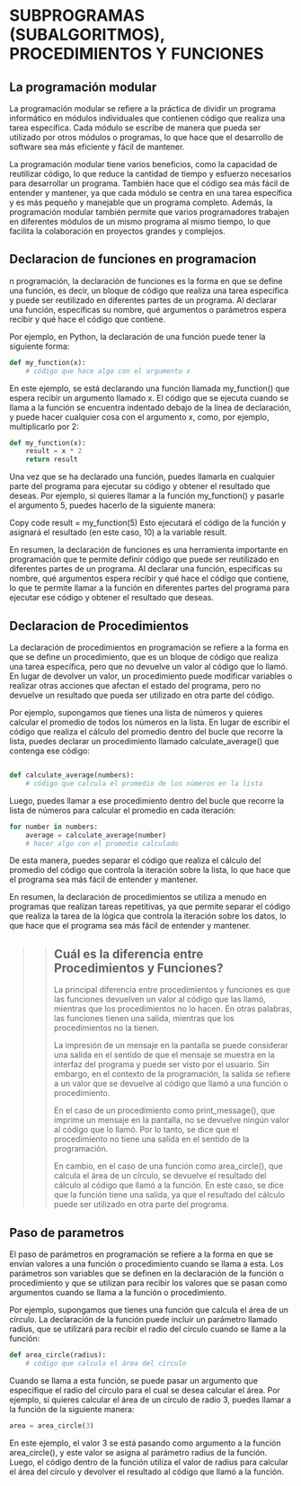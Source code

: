 # SUBPROGRAMAS (SUBALGORITMOS), PROCEDIMIENTOS Y FUNCIONES

## La programación modular

La programación modular se refiere a la práctica de dividir un programa informático en módulos individuales que contienen código que realiza una tarea específica. Cada módulo se escribe de manera que pueda ser utilizado por otros módulos o programas, lo que hace que el desarrollo de software sea más eficiente y fácil de mantener.

La programación modular tiene varios beneficios, como la capacidad de reutilizar código, lo que reduce la cantidad de tiempo y esfuerzo necesarios para desarrollar un programa. También hace que el código sea más fácil de entender y mantener, ya que cada módulo se centra en una tarea específica y es más pequeño y manejable que un programa completo. Además, la programación modular también permite que varios programadores trabajen en diferentes módulos de un mismo programa al mismo tiempo, lo que facilita la colaboración en proyectos grandes y complejos.

## Declaracion de funciones en programacion

n programación, la declaración de funciones es la forma en que se define una función, es decir, un bloque de código que realiza una tarea específica y puede ser reutilizado en diferentes partes de un programa. Al declarar una función, especificas su nombre, qué argumentos o parámetros espera recibir y qué hace el código que contiene.

Por ejemplo, en Python, la declaración de una función puede tener la siguiente forma:

```.py
def my_function(x):
    # código que hace algo con el argumento x
```

En este ejemplo, se está declarando una función llamada my_function() que espera recibir un argumento llamado x. El código que se ejecuta cuando se llama a la función se encuentra indentado debajo de la línea de declaración, y puede hacer cualquier cosa con el argumento x, como, por ejemplo, multiplicarlo por 2:

```.py
def my_function(x):
    result = x * 2
    return result
```

Una vez que se ha declarado una función, puedes llamarla en cualquier parte del programa para ejecutar su código y obtener el resultado que deseas. Por ejemplo, si quieres llamar a la función my_function() y pasarle el argumento 5, puedes hacerlo de la siguiente manera:

Copy code
result = my_function(5)
Esto ejecutará el código de la función y asignará el resultado (en este caso, 10) a la variable result.

En resumen, la declaración de funciones es una herramienta importante en programación que te permite definir código que puede ser reutilizado en diferentes partes de un programa. Al declarar una función, especificas su nombre, qué argumentos espera recibir y qué hace el código que contiene, lo que te permite llamar a la función en diferentes partes del programa para ejecutar ese código y obtener el resultado que deseas.

## Declaracion de **Procedimientos**

La declaración de procedimientos en programación se refiere a la forma en que se define un procedimiento, que es un bloque de código que realiza una tarea específica, pero que no devuelve un valor al código que lo llamó. En lugar de devolver un valor, un procedimiento puede modificar variables o realizar otras acciones que afectan el estado del programa, pero no devuelve un resultado que pueda ser utilizado en otra parte del código.

Por ejemplo, supongamos que tienes una lista de números y quieres calcular el promedio de todos los números en la lista. En lugar de escribir el código que realiza el cálculo del promedio dentro del bucle que recorre la lista, puedes declarar un procedimiento llamado calculate_average() que contenga ese código:

```.py

def calculate_average(numbers):
    # código que calcula el promedio de los números en la lista
```

Luego, puedes llamar a ese procedimiento dentro del bucle que recorre la lista de números para calcular el promedio en cada iteración:

```.py
for number in numbers:
    average = calculate_average(number)
    # hacer algo con el promedio calculado
```

De esta manera, puedes separar el código que realiza el cálculo del promedio del código que controla la iteración sobre la lista, lo que hace que el programa sea más fácil de entender y mantener.

En resumen, la declaración de procedimientos se utiliza a menudo en programas que realizan tareas repetitivas, ya que permite separar el código que realiza la tarea de la lógica que controla la iteración sobre los datos, lo que hace que el programa sea más fácil de entender y mantener.

>>## Cuál es la diferencia entre Procedimientos y Funciones?
>>La principal diferencia entre procedimientos y funciones es que las funciones devuelven un valor al código que las llamó, mientras que los procedimientos no lo hacen. En otras palabras, las funciones tienen una salida, mientras que los procedimientos no la tienen.
>>
>>La impresión de un mensaje en la pantalla se puede considerar una salida en el sentido de que el mensaje se muestra en la interfaz del programa y puede ser visto por el usuario. Sin embargo, en el contexto de la programación, la salida se refiere a un valor que se devuelve al código que llamó a una función o procedimiento.
>>
>>En el caso de un procedimiento como print_message(), que imprime un mensaje en la pantalla, no se devuelve ningún valor al código que lo llamó. Por lo tanto, se dice que el procedimiento no tiene una salida en el sentido de la programación.
>>
>>En cambio, en el caso de una función como area_circle(), que calcula el área de un círculo, se devuelve el resultado del cálculo al código que llamó a la función. En este caso, se dice que la función tiene una salida, ya que el resultado del cálculo puede ser utilizado en otra parte del programa.

## Paso de parametros

El paso de parámetros en programación se refiere a la forma en que se envían valores a una función o procedimiento cuando se llama a esta. Los parámetros son variables que se definen en la declaración de la función o procedimiento y que se utilizan para recibir los valores que se pasan como argumentos cuando se llama a la función o procedimiento.

Por ejemplo, supongamos que tienes una función que calcula el área de un círculo. La declaración de la función puede incluir un parámetro llamado radius, que se utilizará para recibir el radio del círculo cuando se llame a la función:

```.py
def area_circle(radius):
    # código que calcula el área del círculo
```

Cuando se llama a esta función, se puede pasar un argumento que especifique el radio del círculo para el cual se desea calcular el área. Por ejemplo, si quieres calcular el área de un círculo de radio 3, puedes llamar a la función de la siguiente manera:

```.py
area = area_circle(3)
```

En este ejemplo, el valor 3 se está pasando como argumento a la función area_circle(), y este valor se asigna al parámetro radius de la función. Luego, el código dentro de la función utiliza el valor de radius para calcular el área del círculo y devolver el resultado al código que llamó a la función.
